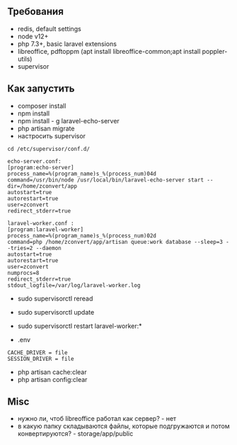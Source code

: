 
## Требования

- redis, default settings
- node v12+
- php 7.3+, basic laravel extensions
- libreoffice, pdftoppm (apt install libreoffice-common;apt install poppler-utils)
- supervisor

## Как запустить

- composer install
- npm install
- npm install - g laravel-echo-server
- php artisan migrate
- настросить supervisor

```cd /etc/supervisor/conf.d/ ```
``` 
echo-server.conf:
[program:echo-server]
process_name=%(program_name)s_%(process_num)04d
command=/usr/bin/node /usr/local/bin/laravel-echo-server start --dir=/home/zconvert/app
autostart=true
autorestart=true
user=zconvert
redirect_stderr=true
```

``` 
laravel-worker.conf :
[program:laravel-worker]
process_name=%(program_name)s_%(process_num)02d
command=php /home/zconvert/app/artisan queue:work database --sleep=3 --tries=2 --daemon
autostart=true
autorestart=true
user=zconvert
numprocs=8
redirect_stderr=true
stdout_logfile=/var/log/laravel-worker.log
```

- sudo supervisorctl reread
- sudo supervisorctl update
- sudo supervisorctl restart laravel-worker:*

- .env
``` 
CACHE_DRIVER = file
SESSION_DRIVER = file
```

- php artisan cache:clear
- php artisan config:clear

## Misc

- нужно ли, чтоб libreoffice работал как сервер? - нет
- в какую папку складываются файлы, которые подгружаются и потом конвертируются? - storage/app/public



